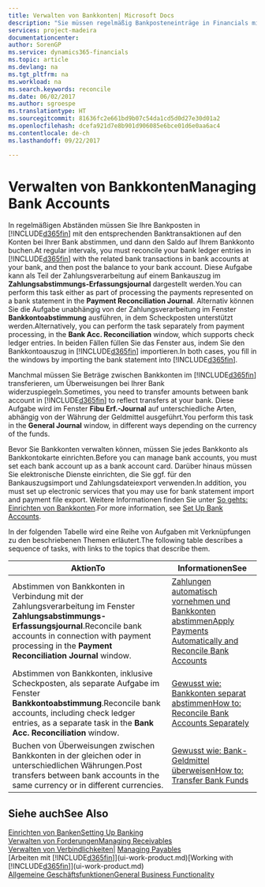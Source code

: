 ```yaml
---
title: Verwalten von Bankkonten| Microsoft Docs
description: "Sie müssen regelmäßig Bankposteneinträge in Financials mit den verknüpften Banktransaktionen in Ihren Bankkonten abstimmen."
services: project-madeira
documentationcenter: 
author: SorenGP
ms.service: dynamics365-financials
ms.topic: article
ms.devlang: na
ms.tgt_pltfrm: na
ms.workload: na
ms.search.keywords: reconcile
ms.date: 06/02/2017
ms.author: sgroespe
ms.translationtype: HT
ms.sourcegitcommit: 81636fc2e661bd9b07c54da1cd5d0d27e30d01a2
ms.openlocfilehash: dcefa921d7e8b901d906085e6bce01d6e0aa6ac4
ms.contentlocale: de-ch
ms.lasthandoff: 09/22/2017

---
```

# <a name="managing-bank-accounts"></a><span data-ttu-id="b4fb1-103">Verwalten von Bankkonten</span><span class="sxs-lookup"><span data-stu-id="b4fb1-103">Managing Bank Accounts</span></span>
<span data-ttu-id="b4fb1-104">In regelmäßigen Abständen müssen Sie Ihre Bankposten in [!INCLUDE[d365fin](includes/d365fin_md.md)] mit den entsprechenden Banktransaktionen auf den Konten bei Ihrer Bank abstimmen, und dann den Saldo auf Ihrem Bankkonto buchen.</span><span class="sxs-lookup"><span data-stu-id="b4fb1-104">At regular intervals, you must reconcile your bank ledger entries in [!INCLUDE[d365fin](includes/d365fin_md.md)] with the related bank transactions in bank accounts at your bank, and then post the balance to your bank account.</span></span> <span data-ttu-id="b4fb1-105">Diese Aufgabe kann als Teil der Zahlungsverarbeitung auf einem Bankauszug im **Zahlungsabstimmungs-Erfassungsjournal** dargestellt werden.</span><span class="sxs-lookup"><span data-stu-id="b4fb1-105">You can perform this task either as part of processing the payments represented on a bank statement in the **Payment Reconciliation Journal**.</span></span> <span data-ttu-id="b4fb1-106">Alternativ können Sie die Aufgabe unabhängig von der Zahlungsverarbeitung im Fenster **Bankkontoabstimmung** ausführen, in dem Scheckposten unterstützt werden.</span><span class="sxs-lookup"><span data-stu-id="b4fb1-106">Alternatively, you can perform the task separately from payment processing, in the **Bank Acc. Reconciliation** window, which supports check ledger entries.</span></span> <span data-ttu-id="b4fb1-107">In beiden Fällen füllen Sie das Fenster aus, indem Sie den Bankkontoauszug in [!INCLUDE[d365fin](includes/d365fin_md.md)] importieren.</span><span class="sxs-lookup"><span data-stu-id="b4fb1-107">In both cases, you fill in the windows by importing the bank statement into [!INCLUDE[d365fin](includes/d365fin_md.md)].</span></span>

<span data-ttu-id="b4fb1-108">Manchmal müssen Sie Beträge zwischen Bankkonten im [!INCLUDE[d365fin](includes/d365fin_md.md)]  transferieren, um Überweisungen bei Ihrer Bank widerzuspiegeln.</span><span class="sxs-lookup"><span data-stu-id="b4fb1-108">Sometimes, you need to transfer amounts between bank account in [!INCLUDE[d365fin](includes/d365fin_md.md)] to reflect transfers at your bank.</span></span> <span data-ttu-id="b4fb1-109">Diese Aufgabe wird im Fenster **Fibu Erf.-Journal** auf unterschiedliche Arten, abhängig von der Währung der Geldmittel ausgeführt.</span><span class="sxs-lookup"><span data-stu-id="b4fb1-109">You perform this task in the **General Journal** window, in different ways depending on the currency of the funds.</span></span>

<span data-ttu-id="b4fb1-110">Bevor Sie Bankkonten verwalten können, müssen Sie jedes Bankkonto als Bankkontokarte einrichten.</span><span class="sxs-lookup"><span data-stu-id="b4fb1-110">Before you can manage bank accounts, you must set each bank account up as a bank account card.</span></span> <span data-ttu-id="b4fb1-111">Darüber hinaus müssen Sie elektronische Dienste einrichten, die Sie ggf. für den Bankauszugsimport und Zahlungsdateiexport verwenden.</span><span class="sxs-lookup"><span data-stu-id="b4fb1-111">In addition, you must set up electronic services that you may use for bank statement import and payment file export.</span></span> <span data-ttu-id="b4fb1-112">Weitere Informationen finden Sie unter [So gehts: Einrichten von Bankkonten](bank-setup-banking.md).</span><span class="sxs-lookup"><span data-stu-id="b4fb1-112">For more information, see [Set Up Bank Accounts](bank-setup-banking.md).</span></span>

<span data-ttu-id="b4fb1-113">In der folgenden Tabelle wird eine Reihe von Aufgaben mit Verknüpfungen zu den beschriebenen Themen erläutert.</span><span class="sxs-lookup"><span data-stu-id="b4fb1-113">The following table describes a sequence of tasks, with links to the topics that describe them.</span></span>

| <span data-ttu-id="b4fb1-114">Aktion</span><span class="sxs-lookup"><span data-stu-id="b4fb1-114">To</span></span> | <span data-ttu-id="b4fb1-115">Informationen</span><span class="sxs-lookup"><span data-stu-id="b4fb1-115">See</span></span> |
| --- | --- |
| <span data-ttu-id="b4fb1-116">Abstimmen von Bankkonten in Verbindung mit der Zahlungsverarbeitung im Fenster **Zahlungsabstimmungs-Erfassungsjournal**.</span><span class="sxs-lookup"><span data-stu-id="b4fb1-116">Reconcile bank accounts in connection with payment processing in the **Payment Reconciliation Journal** window.</span></span> |[<span data-ttu-id="b4fb1-117">Zahlungen automatisch vornehmen und Bankkonten abstimmen</span><span class="sxs-lookup"><span data-stu-id="b4fb1-117">Apply Payments Automatically and Reconcile Bank Accounts</span></span>](receivables-apply-payments-auto-reconcile-bank-accounts.md) |
| <span data-ttu-id="b4fb1-118">Abstimmen von Bankkonten, inklusive Scheckposten, als separate Aufgabe im Fenster **Bankkontoabstimmung**.</span><span class="sxs-lookup"><span data-stu-id="b4fb1-118">Reconcile bank accounts, including check ledger entries, as a separate task in the **Bank Acc. Reconciliation** window.</span></span> |[<span data-ttu-id="b4fb1-119">Gewusst wie: Bankkonten separat abstimmen</span><span class="sxs-lookup"><span data-stu-id="b4fb1-119">How to: Reconcile Bank Accounts Separately</span></span>](bank-how-reconcile-bank-accounts-separately.md) |
| <span data-ttu-id="b4fb1-120">Buchen von Überweisungen zwischen Bankkonten in der gleichen oder in unterschiedlichen Währungen.</span><span class="sxs-lookup"><span data-stu-id="b4fb1-120">Post transfers between bank accounts in the same currency or in different currencies.</span></span> |[<span data-ttu-id="b4fb1-121">Gewusst wie: Bank-Geldmittel überweisen</span><span class="sxs-lookup"><span data-stu-id="b4fb1-121">How to: Transfer Bank Funds</span></span>](bank-how-transfer-bank-funds.md) |

## <a name="see-also"></a><span data-ttu-id="b4fb1-122">Siehe auch</span><span class="sxs-lookup"><span data-stu-id="b4fb1-122">See Also</span></span>
[<span data-ttu-id="b4fb1-123">Einrichten von Banken</span><span class="sxs-lookup"><span data-stu-id="b4fb1-123">Setting Up Banking</span></span>](bank-setup-banking.md)  
[<span data-ttu-id="b4fb1-124">Verwalten von Forderungen</span><span class="sxs-lookup"><span data-stu-id="b4fb1-124">Managing Receivables</span></span>](receivables-manage-receivables.md)  
<span data-ttu-id="b4fb1-125">[Verwalten von Verbindlichkeiten|](payables-manage-payables.md)  </span><span class="sxs-lookup"><span data-stu-id="b4fb1-125">[Managing Payables](payables-manage-payables.md)  </span></span>  
<span data-ttu-id="b4fb1-126">[Arbeiten mit [!INCLUDE[d365fin](includes/d365fin_md.md)]](ui-work-product.md)</span><span class="sxs-lookup"><span data-stu-id="b4fb1-126">[Working with [!INCLUDE[d365fin](includes/d365fin_md.md)]](ui-work-product.md)</span></span>  
[<span data-ttu-id="b4fb1-127">Allgemeine Geschäftsfunktionen</span><span class="sxs-lookup"><span data-stu-id="b4fb1-127">General Business Functionality</span></span>](ui-across-business-areas.md)  

